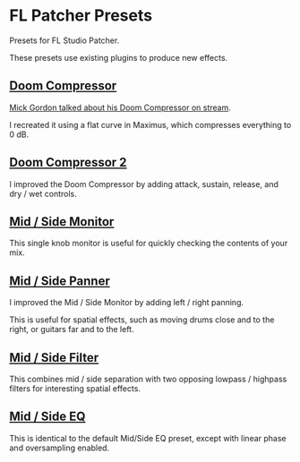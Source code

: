 # FL Patcher Presets
Presets for FL Studio Patcher.

These presets use existing plugins to produce new effects.

## [Doom Compressor](Doom_Compressor.fst)
[Mick Gordon talked about his Doom Compressor on stream](https://www.youtube.com/watch?v=n7YJcVuxuAQ).

I recreated it using a flat curve in Maximus, which compresses everything to 0 dB.

## [Doom Compressor 2](Doom_Compressor_2.fst)
I improved the Doom Compressor by adding attack, sustain, release, and dry / wet controls.

## [Mid / Side Monitor](Mid_Side_Monitor.fst)
This single knob monitor is useful for quickly checking the contents of your mix.

## [Mid / Side Panner](Mid_Side_Panner.fst)
I improved the Mid / Side Monitor by adding left / right panning.

This is useful for spatial effects, such as moving drums close and to the right, or guitars far and to the left.

## [Mid / Side Filter](Mid_Side_Filter.fst)
This combines mid / side separation with two opposing lowpass / highpass filters for interesting spatial effects.

## [Mid / Side EQ](Mid_Side_EQ.fst)
This is identical to the default Mid/Side EQ preset, except with linear phase and oversampling enabled.
